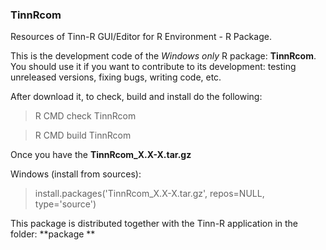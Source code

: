 ### TinnRcom

Resources of Tinn-R GUI/Editor for R Environment - R Package.

This is the development code of the *Windows only* R package: **TinnRcom**.  
You should use it if you want to contribute to its development:
testing unreleased versions, fixing bugs, writing code, etc.

After download it, to check, build and install do the following:
> R CMD check TinnRcom

> R CMD build TinnRcom

Once you have the __TinnRcom_X.X-X.tar.gz__

Windows (install from sources):
> install.packages('TinnRcom_X.X-X.tar.gz', repos=NULL, type='source')

This package is distributed together with the Tinn-R application in the folder: **package **
